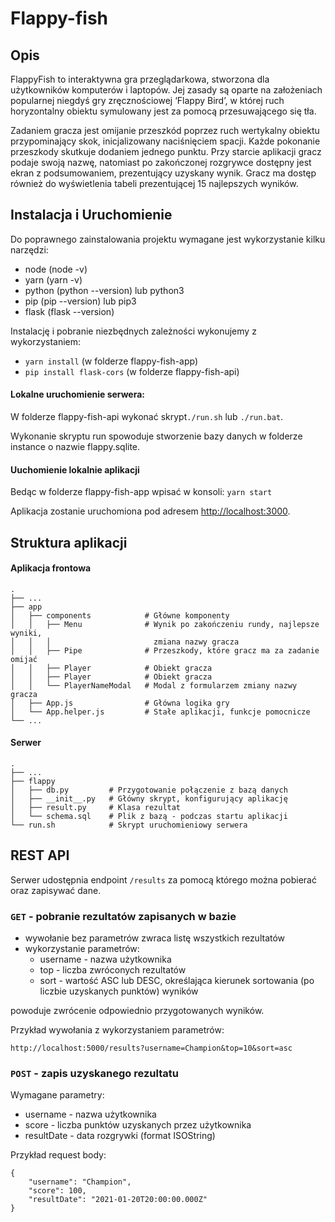 Flappy-fish
============================
## Opis 
FlappyFish to interaktywna gra przeglądarkowa, stworzona dla użytkowników komputerów i laptopów. Jej zasady są oparte na założeniach popularnej niegdyś gry zręcznościowej ‘Flappy Bird’, w której ruch horyzontalny obiektu symulowany jest za pomocą przesuwającego się tła.

Zadaniem gracza jest omijanie przeszkód poprzez ruch wertykalny obiektu przypominający skok, inicjalizowany naciśnięciem spacji. Każde pokonanie przeszkody skutkuje dodaniem jednego punktu. Przy starcie aplikacji gracz podaje swoją nazwę, natomiast po zakończonej rozgrywce dostępny jest ekran z podsumowaniem, prezentujący uzyskany wynik. Gracz ma dostęp również do wyświetlenia tabeli prezentującej 15 najlepszych wyników.

## Instalacja i Uruchomienie
Do poprawnego zainstalowania projektu wymagane jest wykorzystanie kilku narzędzi:
- node (node -v)
- yarn (yarn -v)
- python (python --version) lub python3
- pip (pip --version) lub pip3
- flask (flask --version)

Instalację i pobranie niezbędnych zależności wykonujemy z wykorzystaniem:
- `yarn install` (w folderze flappy-fish-app)
- `pip install flask-cors` (w folderze flappy-fish-api)

#### Lokalne uruchomienie serwera: 
W folderze flappy-fish-api wykonać skrypt`./run.sh` lub `./run.bat`.

Wykonanie skryptu run spowoduje stworzenie bazy danych w folderze instance o nazwie flappy.sqlite.

#### Uuchomienie lokalnie aplikacji
Bedąc w folderze flappy-fish-app wpisać w konsoli: `yarn start`

Aplikacja zostanie uruchomiona pod adresem [http://localhost:3000](http://localhost:3000).


## Struktura aplikacji
#### Aplikacja frontowa

    .
    ├── ...
    ├── app                    
    │   ├── components            # Główne komponenty
    │   │   ├── Menu              # Wynik po zakończeniu rundy, najlepsze wyniki,
    │   │   │                       zmiana nazwy gracza
    │   │   ├── Pipe              # Przeszkody, które gracz ma za zadanie omijać
    │   │   ├── Player            # Obiekt gracza
    │   │   ├── Player            # Obiekt gracza
    │   │   └── PlayerNameModal   # Modal z formularzem zmiany nazwy gracza
    │   ├── App.js                # Główna logika gry
    │   └── App.helper.js         # Stałe aplikacji, funkcje pomocnicze
    └── ...



#### Serwer
    .
    ├── ...
    ├── flappy            
    │   ├── db.py         # Przygotowanie połączenie z bazą danych
    │   ├── __init__.py   # Główny skrypt, konfigurujący aplikację
    │   ├── result.py     # Klasa rezultat
    │   └── schema.sql    # Plik z bazą - podczas startu aplikacji
    └── run.sh            # Skrypt uruchomieniowy serwera

## REST API
Serwer udostępnia endpoint `/results` za pomocą którego można pobierać oraz zapisywać dane.

### `GET` - pobranie rezultatów zapisanych w bazie

* wywołanie bez parametrów zwraca listę wszystkich rezultatów
* wykorzystanie parametrów:
  * username - nazwa użytkownika
  * top - liczba zwróconych rezultatów
  * sort - wartość ASC lub DESC, określająca kierunek sortowania (po liczbie uzyskanych punktów) wyników

powoduje zwrócenie odpowiednio przygotowanych wyników.
 
Przykład wywołania z wykorzystaniem parametrów: 

`http://localhost:5000/results?username=Champion&top=10&sort=asc`

### `POST` - zapis uzyskanego rezultatu
 
Wymagane parametry:
 * username - nazwa użytkownika
 * score - liczba punktów uzyskanych przez użytkownika
 * resultDate - data rozgrywki (format ISOString)

Przykład request body:
```
{
    "username": "Champion",
    "score": 100, 
    "resultDate": "2021-01-20T20:00:00.000Z"
}
```

